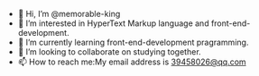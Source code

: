 - 👋 Hi, I’m @memorable-king
- 👀 I’m interested in HyperText Markup language and front-end-development. 
- 🌱 I’m currently learning front-end-development pragramming.
- 💞️ I’m looking to collaborate on studying together.
- 📫 How to reach me:My email address is 39458026@qq.com

<!---
memorable-king/memorable-king is a ✨ special ✨ repository because its `README.md` (this file) appears on your GitHub profile.
You can click the Preview link to take a look at your changes.
--->
